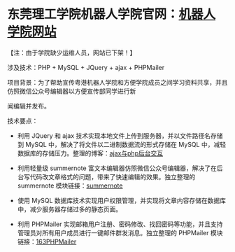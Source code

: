 东莞理工学院机器人学院官网：[机器人学院网站](http://robot.dgut.edu.cn/)
===
【注：由于学院缺少运维人员，网站已下架！】

涉及技术：PHP + MySQL +  JQuery + ajax + PHPMailer

项目背景：为了帮助宣传粤港机器人学院和方便学院成员之间学习资料共享，并且仿照微信公众号编辑器以方便宣传部同学进行新

闻编辑并发布。 

技术要点：

-	利用 JQuery 和 ajax 技术实现本地文件上传到服务器，并以文件路径名存储到 MySQL 中，解决了将文件以二进制数据流的形式存储在 MySQL 中，减轻数据库的存储压力。整理的博客：[ajax与php后台交互](https://blog.csdn.net/ccccc_jun/category_7417361.html?spm=1001.2014.3001.5482)

- 利用轻量级 summernote 富文本编辑器仿照微信公众号编辑器，解决了在后台写代码改文章格式的问题，带来了快速编辑的效果。独立整理的 summernote 模块链接：[summernote](https://github.com/J-JunChen/summernote)

- 使用 MySQL 数据库技术实现用户权限管理，并实现将文章内容存储在数据库中，减少服务器存储过多的静态页面。

- 利用 PHPMailer 实现邮箱用户注册、密码修改、找回密码等功能，并且支持管理员对所有用户成员进行一键邮件群发消息。独立整理的 PHPMailer 模块链接：[163PHPMailer](https://github.com/J-JunChen/163PHPMailer)

